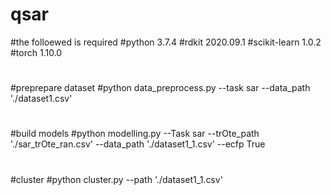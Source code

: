 # qsar
#the folloewed is required 
#python 3.7.4
#rdkit 2020.09.1
#scikit-learn 1.0.2
#torch 1.10.0
#
#
#preprepare dataset
#python data_preprocess.py --task sar --data_path './dataset1.csv'
#
#build models
#python modelling.py --Task sar --trOte_path './sar_trOte_ran.csv' --data_path './dataset1_1.csv' --ecfp True
#
#cluster
#python cluster.py --path './dataset1_1.csv'
